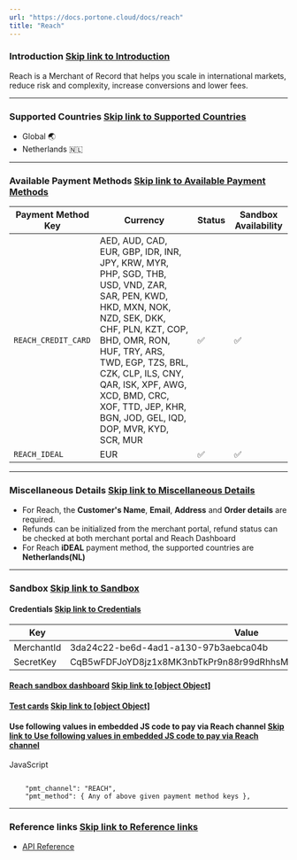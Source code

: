 ```yaml
---
url: "https://docs.portone.cloud/docs/reach"
title: "Reach"
---
```


### Introduction   [Skip link to Introduction](https://docs.portone.cloud/docs/reach\#introduction)

Reach is a Merchant of Record that helps you scale in international markets, reduce risk and complexity, increase conversions and lower fees.

* * *

### Supported Countries   [Skip link to Supported Countries](https://docs.portone.cloud/docs/reach\#supported-countries)

- Global 🌏
- Netherlands 🇳🇱

* * *

### Available Payment Methods   [Skip link to Available Payment Methods](https://docs.portone.cloud/docs/reach\#available-payment-methods)

| Payment Method Key | Currency | Status | Sandbox Availability |
| --- | --- | --- | --- |
| `REACH_CREDIT_CARD` | AED, AUD, CAD, EUR, GBP, IDR, INR, JPY, KRW, MYR, PHP, SGD, THB, USD, VND, ZAR, SAR, PEN, KWD, HKD, MXN, NOK, NZD, SEK, DKK, CHF, PLN, KZT, COP, BHD, OMR, RON, HUF, TRY, ARS, TWD, EGP, TZS, BRL, CZK, CLP, ILS, CNY, QAR, ISK, XPF, AWG, XCD, BMD, CRC, XOF, TTD, JEP, KHR, BGN, JOD, GEL, IQD, DOP, MVR, KYD, SCR, MUR | ✅ | ✅ |
| `REACH_IDEAL` | EUR | ✅ | ✅ |

* * *

### Miscellaneous Details   [Skip link to Miscellaneous Details](https://docs.portone.cloud/docs/reach\#miscellaneous-details)

- For Reach, the **Customer's Name**, **Email**, **Address** and **Order details** are required.
- Refunds can be initialized from the merchant portal, refund status can be checked at both merchant portal and Reach Dashboard
- For Reach **iDEAL** payment method, the supported countries are **Netherlands(NL)**

* * *

### Sandbox   [Skip link to Sandbox](https://docs.portone.cloud/docs/reach\#sandbox)

#### Credentials   [Skip link to Credentials](https://docs.portone.cloud/docs/reach\#credentials)

| Key | Value |
| --- | --- |
| MerchantId | 3da24c22-be6d-4ad1-a130-97b3aebca04b |
| SecretKey | CqB5wFDFJoYD8jz1x8MK3nbTkPr9n88r99dRhhsMFmrkUqhSvpm6ef06HPdSqmsV |

#### [Reach sandbox dashboard](https://admin.rch.how/)   [Skip link to [object Object]](https://docs.portone.cloud/docs/reach\#reach-sandbox-dashboard)

#### [Test cards](https://docs.google.com/spreadsheets/d/1lfshnTX0KWswf1PX9GUDYW99nnqtUtdZxCMrPpesZok/edit?usp=sharing)   [Skip link to [object Object]](https://docs.portone.cloud/docs/reach\#test-cards)

#### Use following values in embedded JS code to pay via Reach channel   [Skip link to Use following values in embedded JS code to pay via Reach channel](https://docs.portone.cloud/docs/reach\#use-following-values-in-embedded-js-code-to-pay-via-reach-channel)

JavaScript

```rdmd-code lang-javascript theme-light

    "pmt_channel": "REACH",
    "pmt_method": { Any of above given payment method keys },

```

* * *

### Reference links   [Skip link to Reference links](https://docs.portone.cloud/docs/reach\#reference-links)

- [API Reference](https://docs.withreach.com/docs)
